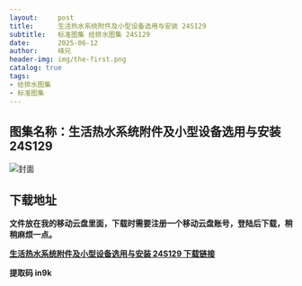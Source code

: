 ```yaml
---
layout:     post
title:      生活热水系统附件及小型设备选用与安装 24S129
subtitle:   标准图集 给排水图集 24S129
date:       2025-06-12
author:     峰兄
header-img: img/the-first.png
catalog: true
tags:
- 给排水图集
- 标准图集
---
```

## 图集名称：生活热水系统附件及小型设备选用与安装 24S129
![封面](https://pic1.imgdb.cn/item/684ba8c758cb8da5c84980dd.jpg)


## 下载地址 ##
**文件放在我的移动云盘里面，下载时需要注册一个移动云盘账号，登陆后下载，稍稍麻烦一点。**  
  
[**生活热水系统附件及小型设备选用与安装 24S129 下载链接**](https://caiyun.139.com/w/i/2nQQSQGKQPNqt)


**提取码 in9k**

